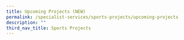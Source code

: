 ```yaml
---
title: Upcoming Projects (NEW)
permalink: /specialist-services/sports-projects/upcoming-projects
description: ""
third_nav_title: Sports Projects
---
```

